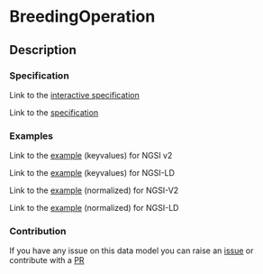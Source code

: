 # BreedingOperation

## Description 


### Specification

Link to the [interactive specification](https://swagger.lab.fiware.org/?url=https://smart-data-models.github.io/dataModel.Aquaculture/BreedingOperation/swagger.yaml)

Link to the [specification](https://smart-data-models.github.io/dataModel.Aquaculture/BreedingOperation/doc/spec.md)
### Examples

Link to the [example](https://smart-data-models.github.io/dataModel.Aquaculture/BreedingOperation/examples/example.json) (keyvalues) for NGSI v2

Link to the [example](https://smart-data-models.github.io/dataModel.Aquaculture/BreedingOperation/examples/example.jsonld) (keyvalues) for NGSI-LD

Link to the [example](https://smart-data-models.github.io/dataModel.Aquaculture/BreedingOperation/examples/example-normalized.json) (normalized) for NGSI-V2

Link to the [example](https://smart-data-models.github.io/dataModel.Aquaculture/BreedingOperation/examples/example-normalized.jsonld) (normalized) for NGSI-LD
### Contribution

 If you have any issue on this data model you can raise an [issue](https://github.com/smart-data-models/dataModel.Aquaculture/issues)  or contribute with a [PR](https://github.com/smart-data-models/dataModel.Aquaculture/pulls)